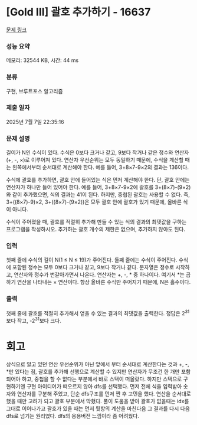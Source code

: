 # [Gold III] 괄호 추가하기 - 16637 

[문제 링크](https://www.acmicpc.net/problem/16637) 

### 성능 요약

메모리: 32544 KB, 시간: 44 ms

### 분류

구현, 브루트포스 알고리즘

### 제출 일자

2025년 7월 7일 22:35:16

### 문제 설명

<p>길이가 N인 수식이 있다. 수식은 0보다 크거나 같고, 9보다 작거나 같은 정수와 연산자(+, -, ×)로 이루어져 있다. 연산자 우선순위는 모두 동일하기 때문에, 수식을 계산할 때는 왼쪽에서부터 순서대로 계산해야 한다. 예를 들어, 3+8×7-9×2의 결과는 136이다.</p>

<p>수식에 괄호를 추가하면, 괄호 안에 들어있는 식은 먼저 계산해야 한다. 단, 괄호 안에는 연산자가 하나만 들어 있어야 한다. 예를 들어, 3+8×7-9×2에 괄호를 3+(8×7)-(9×2)와 같이 추가했으면, 식의 결과는 41이 된다. 하지만, 중첩된 괄호는 사용할 수 없다. 즉, 3+((8×7)-9)×2, 3+((8×7)-(9×2))은 모두 괄호 안에 괄호가 있기 때문에, 올바른 식이 아니다.</p>

<p>수식이 주어졌을 때, 괄호를 적절히 추가해 만들 수 있는 식의 결과의 최댓값을 구하는 프로그램을 작성하시오. 추가하는 괄호 개수의 제한은 없으며, 추가하지 않아도 된다.</p>

### 입력 

 <p>첫째 줄에 수식의 길이 N(1 ≤ N ≤ 19)가 주어진다. 둘째 줄에는 수식이 주어진다. 수식에 포함된 정수는 모두 0보다 크거나 같고, 9보다 작거나 같다. 문자열은 정수로 시작하고, 연산자와 정수가 번갈아가면서 나온다. 연산자는 +, -, * 중 하나이다. 여기서 *는 곱하기 연산을 나타내는 × 연산이다. 항상 올바른 수식만 주어지기 때문에, N은 홀수이다.</p>

### 출력 

 <p>첫째 줄에 괄호를 적절히 추가해서 얻을 수 있는 결과의 최댓값을 출력한다. 정답은 2<sup>31</sup>보다 작고, -2<sup>31</sup>보다 크다.</p>

# 회고

상식으로 알고 있던 연산 우선순위가 아닌 앞에서 부터 순서대로 계산한다는 것과 +, -, *만 있다는 점, 괄호를 추가해 선행으로 계산할 수 있지만 연산자가 무조건 한 개만 포함되어야 하고, 중첩을 할 수 없다는 부분에서 바로 스택이 떠올랐다. 하지만 스택으로 구현하기엔 구현 아이디어가 떠오르지 않아 dfs를 선택했다. 먼저 전체 식을 입력받아 숫자와 연산자를 구분해 주었고, 단순 dfs구조를 먼저 짠 후 고민을 했다. 연산을 순서대로 했을 때만 고려가 되고 괄호 부분에서 막혔다. 풀이 도움을 받아 괄호가 없을때는 idx를 그대로 이어나가고 괄호가 있을 때는 먼저 뒷항의 계산을 마친다음 그 결과를 다시 다음 dfs로 넘기는 원리였다. dfs의 응용버전 느낌이라 좀 어려웠다.
